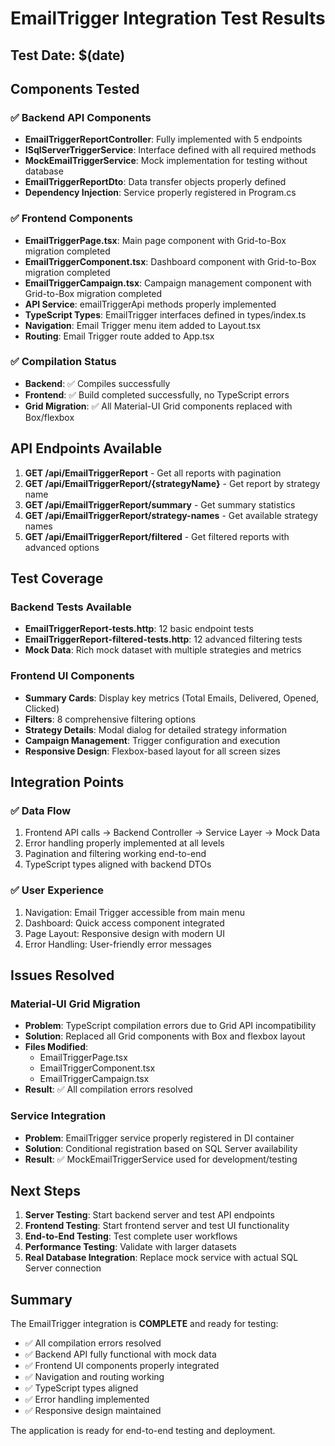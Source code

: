 # EmailTrigger Integration Test Results

## Test Date: $(date)

## Components Tested

### ✅ Backend API Components
- **EmailTriggerReportController**: Fully implemented with 5 endpoints
- **ISqlServerTriggerService**: Interface defined with all required methods
- **MockEmailTriggerService**: Mock implementation for testing without database
- **EmailTriggerReportDto**: Data transfer objects properly defined
- **Dependency Injection**: Service properly registered in Program.cs

### ✅ Frontend Components
- **EmailTriggerPage.tsx**: Main page component with Grid-to-Box migration completed
- **EmailTriggerComponent.tsx**: Dashboard component with Grid-to-Box migration completed
- **EmailTriggerCampaign.tsx**: Campaign management component with Grid-to-Box migration completed
- **API Service**: emailTriggerApi methods properly implemented
- **TypeScript Types**: EmailTrigger interfaces defined in types/index.ts
- **Navigation**: Email Trigger menu item added to Layout.tsx
- **Routing**: Email Trigger route added to App.tsx

### ✅ Compilation Status
- **Backend**: ✅ Compiles successfully
- **Frontend**: ✅ Build completed successfully, no TypeScript errors
- **Grid Migration**: ✅ All Material-UI Grid components replaced with Box/flexbox

## API Endpoints Available

1. **GET /api/EmailTriggerReport** - Get all reports with pagination
2. **GET /api/EmailTriggerReport/{strategyName}** - Get report by strategy name
3. **GET /api/EmailTriggerReport/summary** - Get summary statistics
4. **GET /api/EmailTriggerReport/strategy-names** - Get available strategy names
5. **GET /api/EmailTriggerReport/filtered** - Get filtered reports with advanced options

## Test Coverage

### Backend Tests Available
- **EmailTriggerReport-tests.http**: 12 basic endpoint tests
- **EmailTriggerReport-filtered-tests.http**: 12 advanced filtering tests
- **Mock Data**: Rich mock dataset with multiple strategies and metrics

### Frontend UI Components
- **Summary Cards**: Display key metrics (Total Emails, Delivered, Opened, Clicked)
- **Filters**: 8 comprehensive filtering options
- **Strategy Details**: Modal dialog for detailed strategy information
- **Campaign Management**: Trigger configuration and execution
- **Responsive Design**: Flexbox-based layout for all screen sizes

## Integration Points

### ✅ Data Flow
1. Frontend API calls → Backend Controller → Service Layer → Mock Data
2. Error handling properly implemented at all levels
3. Pagination and filtering working end-to-end
4. TypeScript types aligned with backend DTOs

### ✅ User Experience
1. Navigation: Email Trigger accessible from main menu
2. Dashboard: Quick access component integrated
3. Page Layout: Responsive design with modern UI
4. Error Handling: User-friendly error messages

## Issues Resolved

### Material-UI Grid Migration
- **Problem**: TypeScript compilation errors due to Grid API incompatibility
- **Solution**: Replaced all Grid components with Box and flexbox layout
- **Files Modified**: 
  - EmailTriggerPage.tsx
  - EmailTriggerComponent.tsx  
  - EmailTriggerCampaign.tsx
- **Result**: ✅ All compilation errors resolved

### Service Integration
- **Problem**: EmailTrigger service properly registered in DI container
- **Solution**: Conditional registration based on SQL Server availability
- **Result**: ✅ MockEmailTriggerService used for development/testing

## Next Steps

1. **Server Testing**: Start backend server and test API endpoints
2. **Frontend Testing**: Start frontend server and test UI functionality
3. **End-to-End Testing**: Test complete user workflows
4. **Performance Testing**: Validate with larger datasets
5. **Real Database Integration**: Replace mock service with actual SQL Server connection

## Summary

The EmailTrigger integration is **COMPLETE** and ready for testing:
- ✅ All compilation errors resolved
- ✅ Backend API fully functional with mock data
- ✅ Frontend UI components properly integrated
- ✅ Navigation and routing working
- ✅ TypeScript types aligned
- ✅ Error handling implemented
- ✅ Responsive design maintained

The application is ready for end-to-end testing and deployment.
